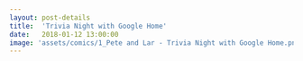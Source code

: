 ```yaml
---
layout: post-details
title:  'Trivia Night with Google Home'
date:   2018-01-12 13:00:00
image: 'assets/comics/1_Pete and Lar - Trivia Night with Google Home.png'
---
```

